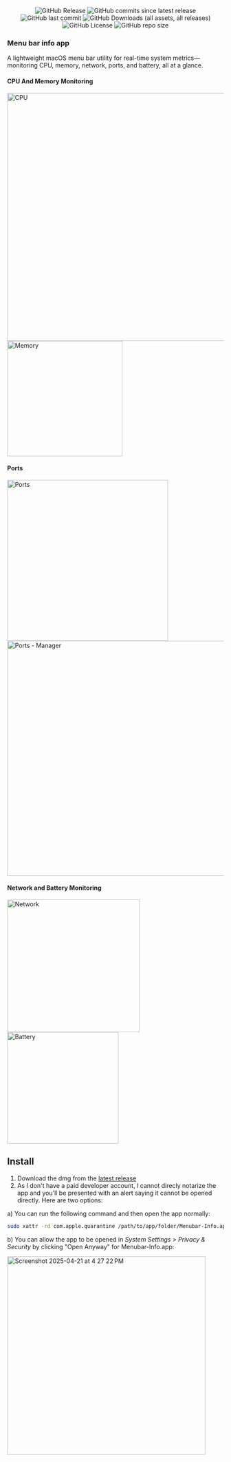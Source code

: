 <p align="center">
  <img alt="GitHub Release" src="https://img.shields.io/github/v/release/Thinkr1/Menubar-Info?style=for-the-badge">
  <img alt="GitHub commits since latest release" src="https://img.shields.io/github/commits-since/Thinkr1/Menubar-Info/latest?style=for-the-badge">
  <img alt="GitHub last commit" src="https://img.shields.io/github/last-commit/Thinkr1/Menubar-Info?style=for-the-badge">
  <img alt="GitHub Downloads (all assets, all releases)" src="https://img.shields.io/github/downloads/Thinkr1/Menubar-Info/total?style=for-the-badge">
  <img alt="GitHub License" src="https://img.shields.io/github/license/Thinkr1/Menubar-Info?style=for-the-badge">
  <img alt="GitHub repo size" src="https://img.shields.io/github/repo-size/Thinkr1/Menubar-Info?style=for-the-badge">
</p>

### Menu bar info app

A lightweight macOS menu bar utility for real-time system metrics—monitoring CPU, memory, network, ports, and battery, all at a glance.

#### CPU And Memory Monitoring

<img width="576" alt="CPU" src="https://github.com/user-attachments/assets/96ace99c-c468-4109-be84-8fb4c99a8473" />
<img width="268" alt="Memory" src="https://github.com/user-attachments/assets/f57888e9-eb82-46e1-90ab-62d22659b478" />

#### Ports

<img width="374" alt="Ports" src="https://github.com/user-attachments/assets/4f7da2e5-fde5-449a-a6d9-c3a216262e2c" />
<img width="546" alt="Ports - Manager" src="https://github.com/user-attachments/assets/e2d6e749-488c-4875-9f73-50ad02e08109" />

#### Network and Battery Monitoring

<img width="308" alt="Network" src="https://github.com/user-attachments/assets/19a2c086-2a8b-4d26-9c50-544ac90c235f" />
<img width="259" alt="Battery" src="https://github.com/user-attachments/assets/7b89facd-8e7a-4269-a01a-750a0bf4e3e6" />

## Install

1. Download the dmg from the [latest release](https://github.com/Thinkr1/Menubar-Info/releases)
2. As I don't have a paid developer account, I cannot direcly notarize the app and you'll be presented with an alert saying it cannot be opened directly. Here are two options:

a) You can run the following command and then open the app normally: 

```sh
sudo xattr -rd com.apple.quarantine /path/to/app/folder/Menubar-Info.app
```

b) You can allow the app to be opened in *System Settings > Privacy & Security* by clicking "Open Anyway" for Menubar-Info.app:

<img width="461" alt="Screenshot 2025-04-21 at 4 27 22 PM" src="https://github.com/user-attachments/assets/64336344-39dc-476f-87cd-6fc209e7122f" />
